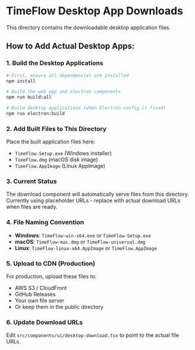 # TimeFlow Desktop App Downloads

This directory contains the downloadable desktop application files.

## How to Add Actual Desktop Apps:

### 1. Build the Desktop Applications
```bash
# First, ensure all dependencies are installed
npm install

# Build the web app and electron components
npm run build:all

# Build desktop applications (when Electron config is fixed)
npm run electron:build
```

### 2. Add Built Files to This Directory
Place the built application files here:
- `TimeFlow-Setup.exe` (Windows installer)
- `TimeFlow.dmg` (macOS disk image)
- `TimeFlow.AppImage` (Linux AppImage)

### 3. Current Status
The download component will automatically serve files from this directory.
Currently using placeholder URLs - replace with actual download URLs when files are ready.

### 4. File Naming Convention
- **Windows**: `TimeFlow-win-x64.exe` or `TimeFlow-Setup.exe`
- **macOS**: `TimeFlow-mac.dmg` or `TimeFlow-universal.dmg`
- **Linux**: `TimeFlow-linux-x64.AppImage` or `TimeFlow.AppImage`

### 5. Upload to CDN (Production)
For production, upload these files to:
- AWS S3 / CloudFront
- GitHub Releases
- Your own file server
- Or keep them in the public directory

### 6. Update Download URLs
Edit `src/components/ui/desktop-download.tsx` to point to the actual file URLs. 